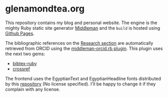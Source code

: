 glenamondtea.org
===

This repository contains my blog and personal website. The engine is the mighty Ruby static site generator [Middleman](https://middlemanapp.com) and the `build` is hosted using [Github Pages](https://pages.github.com).

The bibliographic references on the [Research section](http://glenalmondtea.org/research/) are automatically retrieved from ORCID using the [middleman-orcid.rb plugin](lib/middleman-orcid.rb). This plugin uses the next two gems:

* [bibtex-ruby](https://github.com/inukshuk/bibtex-ruby)
* [crossref](https://github.com/ottbot/crossref)

The frontend uses the EgyptianText and EgyptianHeadline fonts distributed by this [repository](https://github.com/guardian/frontend-fonts) (No license specified). I'll be happy to change it if they complain with any license.
